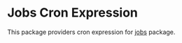 # Jobs Cron Expression

This package providers cron expression for [jobs](https://github.com/golang-plus/jobs) package.

